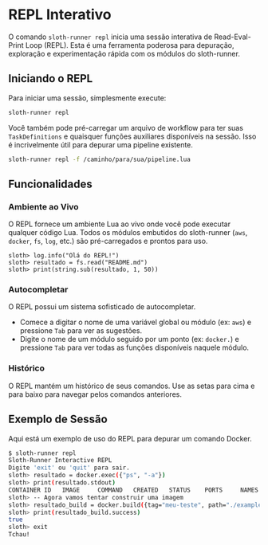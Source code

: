 # REPL Interativo

O comando `sloth-runner repl` inicia uma sessão interativa de Read-Eval-Print Loop (REPL). Esta é uma ferramenta poderosa para depuração, exploração e experimentação rápida com os módulos do sloth-runner.

## Iniciando o REPL

Para iniciar uma sessão, simplesmente execute:
```bash
sloth-runner repl
```

Você também pode pré-carregar um arquivo de workflow para ter suas `TaskDefinitions` e quaisquer funções auxiliares disponíveis na sessão. Isso é incrivelmente útil para depurar uma pipeline existente.

```bash
sloth-runner repl -f /caminho/para/sua/pipeline.lua
```

## Funcionalidades

### Ambiente ao Vivo
O REPL fornece um ambiente Lua ao vivo onde você pode executar qualquer código Lua. Todos os módulos embutidos do sloth-runner (`aws`, `docker`, `fs`, `log`, etc.) são pré-carregados e prontos para uso.

```
sloth> log.info("Olá do REPL!")
sloth> resultado = fs.read("README.md")
sloth> print(string.sub(resultado, 1, 50))
```

### Autocompletar
O REPL possui um sistema sofisticado de autocompletar.
- Comece a digitar o nome de uma variável global ou módulo (ex: `aws`) e pressione `Tab` para ver as sugestões.
- Digite o nome de um módulo seguido por um ponto (ex: `docker.`) e pressione `Tab` para ver todas as funções disponíveis naquele módulo.

### Histórico
O REPL mantém um histórico de seus comandos. Use as setas para cima e para baixo para navegar pelos comandos anteriores.

## Exemplo de Sessão

Aqui está um exemplo de uso do REPL para depurar um comando Docker.

```bash
$ sloth-runner repl
Sloth-Runner Interactive REPL
Digite 'exit' ou 'quit' para sair.
sloth> resultado = docker.exec({"ps", "-a"})
sloth> print(resultado.stdout)
CONTAINER ID   IMAGE     COMMAND   CREATED   STATUS    PORTS     NAMES
sloth> -- Agora vamos tentar construir uma imagem
sloth> resultado_build = docker.build({tag="meu-teste", path="./examples/docker"})
sloth> print(resultado_build.success)
true
sloth> exit
Tchau!
```
